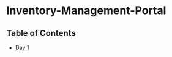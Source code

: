 # Inventory-Management-Portal

## Table of Contents

- [Day 1](https://github.com/Siddhesh-Agarwal/Inventory-Management-Portal/tree/main/Day1)
